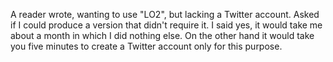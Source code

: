 A reader wrote, wanting to use "LO2", but lacking a Twitter account. Asked if I could produce a version that didn't require it. I said yes, it would take me about a month in which I did nothing else. On the other hand it would take you five minutes to create a Twitter account only for this purpose.
